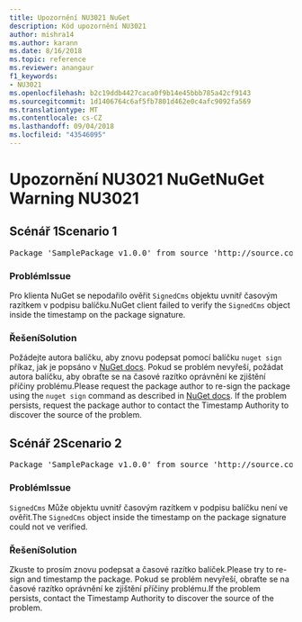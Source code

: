 ```yaml
---
title: Upozornění NU3021 NuGet
description: Kód upozornění NU3021
author: mishra14
ms.author: karann
ms.date: 8/16/2018
ms.topic: reference
ms.reviewer: anangaur
f1_keywords:
- NU3021
ms.openlocfilehash: b2c19ddb4427caca0f9b14e45bbb785a42cf9143
ms.sourcegitcommit: 1d1406764c6af5fb7801d462e0c4afc9092fa569
ms.translationtype: MT
ms.contentlocale: cs-CZ
ms.lasthandoff: 09/04/2018
ms.locfileid: "43546095"
---
```

# <a name="nuget-warning-nu3021"></a><span data-ttu-id="e547a-103">Upozornění NU3021 NuGet</span><span class="sxs-lookup"><span data-stu-id="e547a-103">NuGet Warning NU3021</span></span>

## <a name="scenario-1"></a><span data-ttu-id="e547a-104">Scénář 1</span><span class="sxs-lookup"><span data-stu-id="e547a-104">Scenario 1</span></span>

<pre>Package 'SamplePackage v1.0.0' from source 'http://source.com/index.json': The primary signature's timestamp signature validation failed.</pre>

### <a name="issue"></a><span data-ttu-id="e547a-105">Problém</span><span class="sxs-lookup"><span data-stu-id="e547a-105">Issue</span></span>

<span data-ttu-id="e547a-106">Pro klienta NuGet se nepodařilo ověřit `SignedCms` objektu uvnitř časovým razítkem v podpisu balíčku.</span><span class="sxs-lookup"><span data-stu-id="e547a-106">NuGet client failed to verify the `SignedCms` object inside the timestamp on the package signature.</span></span>


### <a name="solution"></a><span data-ttu-id="e547a-107">Řešení</span><span class="sxs-lookup"><span data-stu-id="e547a-107">Solution</span></span>

<span data-ttu-id="e547a-108">Požádejte autora balíčku, aby znovu podepsat pomocí balíčku `nuget sign` příkaz, jak je popsáno v [NuGet docs](https://docs.microsoft.com/en-us/nuget/create-packages/sign-a-package). Pokud se problém nevyřeší, požádat autora balíčku, aby obraťte se na časové razítko oprávnění ke zjištění příčiny problému.</span><span class="sxs-lookup"><span data-stu-id="e547a-108">Please request the package author to re-sign the package using the `nuget sign` command as described in [NuGet docs](https://docs.microsoft.com/en-us/nuget/create-packages/sign-a-package). If the problem persists, request the package author to contact the Timestamp Authority to discover the source of the problem.</span></span>



## <a name="scenario-2"></a><span data-ttu-id="e547a-109">Scénář 2</span><span class="sxs-lookup"><span data-stu-id="e547a-109">Scenario 2</span></span>

<pre>Package 'SamplePackage v1.0.0' from source 'http://source.com/index.json': The timestamp signature validation failed.</pre>

### <a name="issue"></a><span data-ttu-id="e547a-110">Problém</span><span class="sxs-lookup"><span data-stu-id="e547a-110">Issue</span></span>

<span data-ttu-id="e547a-111">`SignedCms` Může objektu uvnitř časovým razítkem v podpisu balíčku není ve ověřit.</span><span class="sxs-lookup"><span data-stu-id="e547a-111">The `SignedCms` object inside the timestamp on the package signature could not ve verified.</span></span>


### <a name="solution"></a><span data-ttu-id="e547a-112">Řešení</span><span class="sxs-lookup"><span data-stu-id="e547a-112">Solution</span></span>

<span data-ttu-id="e547a-113">Zkuste to prosím znovu podepsat a časové razítko balíček.</span><span class="sxs-lookup"><span data-stu-id="e547a-113">Please try to re-sign and timestamp the package.</span></span> <span data-ttu-id="e547a-114">Pokud se problém nevyřeší, obraťte se na časové razítko oprávnění ke zjištění příčiny problému.</span><span class="sxs-lookup"><span data-stu-id="e547a-114">If the problem persists, contact the Timestamp Authority to discover the source of the problem.</span></span>


